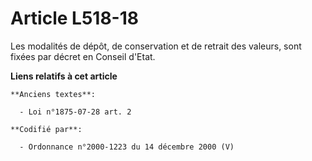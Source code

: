# Article L518-18

Les modalités de dépôt, de conservation et de retrait des valeurs, sont fixées par décret en Conseil d'Etat.

**Liens relatifs à cet article**

	**Anciens textes**:

	  - Loi n°1875-07-28 art. 2

	**Codifié par**:

	  - Ordonnance n°2000-1223 du 14 décembre 2000 (V)
